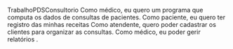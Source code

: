 TrabalhoPDSConsultorio
Como médico, eu quero um programa que computa os dados de consultas de pacientes.
Como paciente, eu quero ter registro das minhas receitas
Como atendente, quero poder cadastrar os clientes para organizar as consultas.
Como médico, eu poder gerir relatórios .

